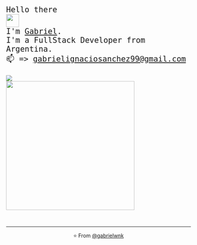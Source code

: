 <p style="font-size:150%; align="center">
  <br>
  <samp>Hello there
    <br>
      <img src="https://i.pinimg.com/originals/a9/36/c2/a936c2d173cb4af7a620d41222ab856a.gif" width="35px" />
    <br>
    I'm <a href="https://www.linkedin.com/in/gabriel-sanchez-8aa091226">Gabriel</a>.<samp>
  <br>
    I'm a FullStack Developer from Argentina.
  <br>
    <samp> 📫 => <a href="mailto:gabrielignaciosanchez99@gmail.com">gabrielignaciosanchez99@gmail.com</a><samp>
  <br>
  <br>
  <img align="center" src="https://github-readme-stats.vercel.app/api/top-langs/?username=gabrielwnk&layout=compact" />
  <br>
  <img src="https://c.tenor.com/2uyENRmiUt0AAAAC/coding.gif" width="350" />
  <br>
  <br>
</p>

  
  
------------
<p align="center">⭐️ From <a href="https://github.com/gabrielwnk">@gabrielwnk</a></p>

